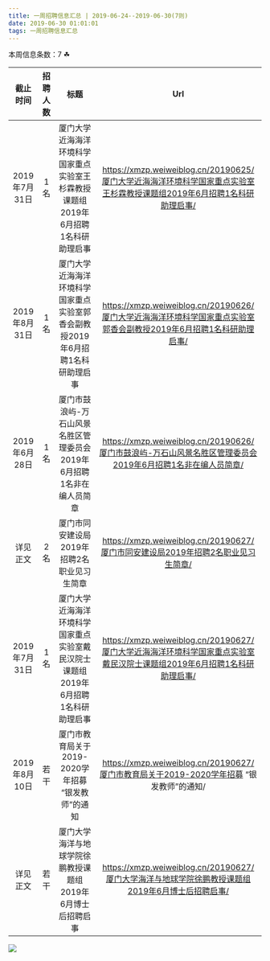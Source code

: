 ```yaml
---
title: 一周招聘信息汇总 | 2019-06-24--2019-06-30(7则)
date: 2019-06-30 01:01:01
tags: 一周招聘信息汇总
---
```

本周信息条数：7   ☘ 
<!-- more -->

| 截止时间 | 招聘人数 | 标题 | Url |
| :-: | :-: | :-: | :-: |
| 2019年7月31日 | 1名 | 厦门大学近海海洋环境科学国家重点实验室王杉霖教授课题组2019年6月招聘1名科研助理启事|https://xmzp.weiweiblog.cn/20190625/厦门大学近海海洋环境科学国家重点实验室王杉霖教授课题组2019年6月招聘1名科研助理启事/ |
| 2019年8月31日 | 1名 | 厦门大学近海海洋环境科学国家重点实验室郭香会副教授2019年6月招聘1名科研助理启事|https://xmzp.weiweiblog.cn/20190626/厦门大学近海海洋环境科学国家重点实验室郭香会副教授2019年6月招聘1名科研助理启事/ |
| 2019年6月28日 | 1名 | 厦门市鼓浪屿-万石山风景名胜区管理委员会2019年6月招聘1名非在编人员简章|https://xmzp.weiweiblog.cn/20190626/厦门市鼓浪屿-万石山风景名胜区管理委员会2019年6月招聘1名非在编人员简章/ |
| 详见正文 | 2名 | 厦门市同安建设局2019年招聘2名职业见习生简章|https://xmzp.weiweiblog.cn/20190627/厦门市同安建设局2019年招聘2名职业见习生简章/ |
| 2019年7月31日 | 1名 | 厦门大学近海海洋环境科学国家重点实验室戴民汉院士课题组2019年6月招聘1名科研助理启事|https://xmzp.weiweiblog.cn/20190627/厦门大学近海海洋环境科学国家重点实验室戴民汉院士课题组2019年6月招聘1名科研助理启事/ |
| 2019年8月10日 | 若干 | 厦门市教育局关于2019-2020学年招募 “银发教师”的通知|https://xmzp.weiweiblog.cn/20190627/厦门市教育局关于2019-2020学年招募 “银发教师”的通知/ |
| 详见正文 | 若干 | 厦门大学海洋与地球学院徐鹏教授课题组2019年6月博士后招聘启事|https://xmzp.weiweiblog.cn/20190627/厦门大学海洋与地球学院徐鹏教授课题组2019年6月博士后招聘启事/ |
![](https://cdn.weiweiblog.cn/20181015134814.png)